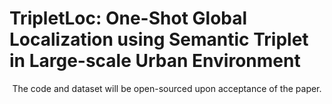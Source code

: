 #  TripletLoc: One-Shot Global Localization using Semantic Triplet in Large-scale Urban Environment 

<center>
The code and dataset will be open-sourced upon acceptance of the paper.
</center>
